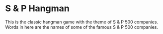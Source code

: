 # S & P Hangman

This is the classic hangman game with the theme of S & P 500 companies. Words in here are the names of some of the famous S & P 500 companies.
